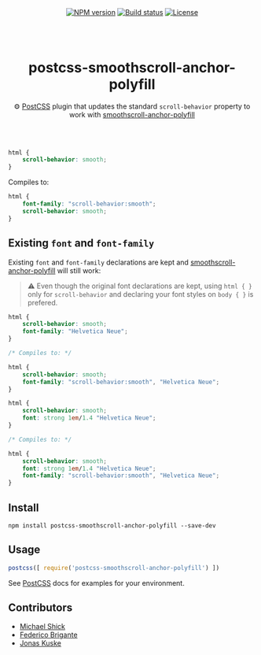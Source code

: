<p align="center">
  <a href="https://www.npmjs.com/package/postcss-smoothscroll-anchor-polyfill"><img align="center" src="https://img.shields.io/npm/v/postcss-smoothscroll-anchor-polyfill.svg" alt="NPM version"></a>
  <a href="https://travis-ci.org/jonaskuske/postcss-smoothscroll-anchor-polyfill"><img align="center" src="https://travis-ci.org/jonaskuske/postcss-smoothscroll-anchor-polyfill.svg?branch=master" alt="Build status"></a>
  <a href="./LICENSE"><img align="center" src="https://img.shields.io/npm/l/postcss-smoothscroll-anchor-polyfill.svg" alt="License"></a>
</p>  

&nbsp;  
&nbsp;  

<h1 align="center">postcss-smoothscroll-anchor-polyfill</h1>
<p align="center">⚙ <a href="https://github.com/postcss/postcss">PostCSS</a> plugin that updates the standard <code>scroll-behavior</code> property to work with <a href="https://github.com/jonaskuske/smoothscroll-anchor-polyfill">smoothscroll-anchor-polyfill</a></p>

&nbsp;  
&nbsp;  

```css
html {
    scroll-behavior: smooth;
}
```

Compiles to:

```css
html {
    font-family: "scroll-behavior:smooth";
    scroll-behavior: smooth;
}
```

## Existing `font` and `font-family`

Existing `font` and `font-family` declarations are kept and [smoothscroll-anchor-polyfill](https://github.com/jonaskuske/smoothscroll-anchor-polyfill) will still work:

> ⚠ Even though the original font declarations are kept, using `html { }` only for `scroll-behavior` and declaring your font styles on `body { }` is prefered.

```css
html {
    scroll-behavior: smooth;
    font-family: "Helvetica Neue";
}

/* Compiles to: */

html {
    scroll-behavior: smooth;
    font-family: "scroll-behavior:smooth", "Helvetica Neue";
}
```

```css
html {
    scroll-behavior: smooth;
    font: strong 1em/1.4 "Helvetica Neue";
}

/* Compiles to: */

html {
    scroll-behavior: smooth;
    font: strong 1em/1.4 "Helvetica Neue";
    font-family: "scroll-behavior:smooth", "Helvetica Neue";
}
```

## Install
```
npm install postcss-smoothscroll-anchor-polyfill --save-dev
```

## Usage

```js
postcss([ require('postcss-smoothscroll-anchor-polyfill') ])
```

See [PostCSS](https://github.com/postcss/postcss) docs for examples for your environment.

## Contributors

* [Michael Shick](https://www.github.com/mshick)
* [Federico Brigante](https://www.github.com/bfred-it)
* [Jonas Kuske](https://github.com/jonaskuske)

&nbsp;  
